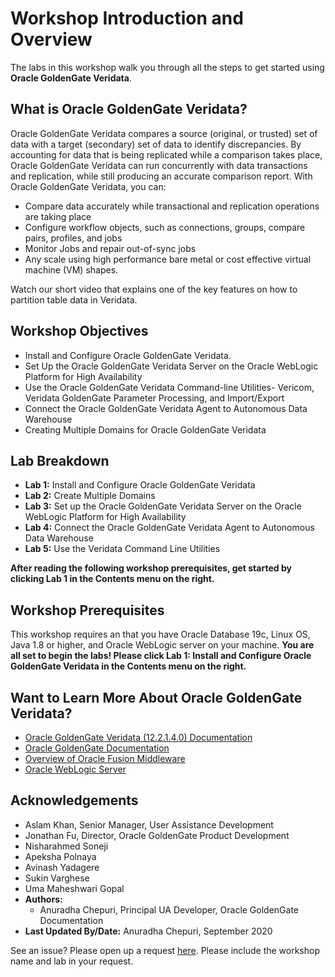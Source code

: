 # Workshop Introduction and Overview                                    

The labs in this workshop walk you through all the steps to get started using **Oracle GoldenGate Veridata**.

## What is Oracle GoldenGate Veridata?
Oracle GoldenGate Veridata compares a source (original, or trusted) set of data with a target (secondary) set of data to identify discrepancies. By accounting for data that is being replicated while a comparison takes place, Oracle GoldenGate Veridata can run concurrently with data transactions and replication, while still producing an accurate comparison report.
With Oracle GoldenGate Veridata, you can:
* Compare data accurately while transactional and replication operations are taking place
* Configure workflow objects, such as connections, groups, compare pairs, profiles, and jobs
* Monitor Jobs and repair out-of-sync jobs
* Any scale using high performance bare metal or cost effective virtual machine (VM) shapes.

Watch our short video that explains one of the key features on how to partition table data in Veridata.

[](youtube:N28CsAr5kjw)


## Workshop Objectives
- Install and Configure Oracle GoldenGate Veridata.
- Set Up the Oracle GoldenGate Veridata Server on the Oracle WebLogic Platform for High Availability
- Use the Oracle GoldenGate Veridata Command-line Utilities- Vericom, Veridata GoldenGate Parameter Processing, and Import/Export
- Connect the Oracle GoldenGate Veridata Agent to Autonomous Data Warehouse
- Creating Multiple Domains for Oracle GoldenGate Veridata

## Lab Breakdown
- **Lab 1:** Install and Configure Oracle GoldenGate Veridata
- **Lab 2:** Create Multiple Domains
- **Lab 3:** Set up the Oracle GoldenGate Veridata Server on the Oracle WebLogic Platform for High Availability
- **Lab 4:** Connect the Oracle GoldenGate Veridata Agent to Autonomous Data Warehouse
- **Lab 5:** Use the Veridata Command Line Utilities


**After reading the following workshop prerequisites, get started by clicking Lab 1 in the Contents menu on the right.**

## Workshop Prerequisites
This workshop requires an that you have Oracle Database 19c, Linux OS, Java 1.8 or higher, and Oracle WebLogic server on your machine.
**You are all set to begin the labs! Please click Lab 1: Install and Configure Oracle GoldenGate Veridata in the Contents menu on the right.**

## Want to Learn More About Oracle GoldenGate Veridata?


* [Oracle GoldenGate Veridata (12.2.1.4.0) Documentation](https://docs.oracle.com/en/middleware/goldengate/veridata/12.2.1.4/index.html)
* [Oracle GoldenGate Documentation](https://docs.oracle.com/en/middleware/goldengate/index.html)
* [Overview of Oracle Fusion Middleware](https://docs.oracle.com/en/middleware/fusion-middleware/index.html)
* [Oracle WebLogic Server](https://docs.oracle.com/en/middleware/fusion-middleware/weblogic-server/12.2.1.4/index.html)


## Acknowledgements
* Aslam Khan, Senior Manager, User Assistance Development
* Jonathan Fu, Director, Oracle GoldenGate Product Development
* Nisharahmed Soneji
* Apeksha Polnaya
* Avinash Yadagere
* Sukin Varghese
* Uma Maheshwari Gopal
* **Authors:**
    * Anuradha Chepuri, Principal UA Developer, Oracle GoldenGate Documentation
* **Last Updated By/Date:** Anuradha Chepuri, September 2020

See an issue?  Please open up a request [here](https://github.com/oracle/learning-library/issues).  Please include the workshop name and lab in your request.
